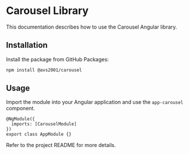 # Carousel Library

This documentation describes how to use the Carousel Angular library.

## Installation

Install the package from GitHub Packages:

```bash
npm install @avs2001/carousel
```

## Usage

Import the module into your Angular application and use the `app-carousel` component.

```
@NgModule({
  imports: [CarouselModule]
})
export class AppModule {}
```

Refer to the project README for more details.
